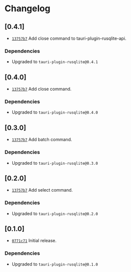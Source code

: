 # Changelog

## \[0.4.1]

- [`13757b7`](https://www.github.com/kessdev/tauri-plugin-rusqlite/commit/13757b7980e17032f81c9aa0cd594371d86c9372) Add close command to tauri-plugin-rusqlite-api.

### Dependencies

- Upgraded to `tauri-plugin-rusqlite@0.4.1`

## \[0.4.0]

- [`13757b7`](https://www.github.com/kessdev/tauri-plugin-rusqlite/commit/13757b7980e17032f81c9aa0cd594371d86c9372) Add close command.

### Dependencies

- Upgraded to `tauri-plugin-rusqlite@0.4.0`

## \[0.3.0]

- [`13757b7`](https://www.github.com/your-org/tauri-plugin-rusqlite/commit/13757b7980e17032f81c9aa0cd594371d86c9372) Add batch command.

### Dependencies

- Upgraded to `tauri-plugin-rusqlite@0.3.0`

## \[0.2.0]

- [`13757b7`](https://www.github.com/your-org/tauri-plugin-rusqlite/commit/13757b7980e17032f81c9aa0cd594371d86c9372) Add select command.

### Dependencies

- Upgraded to `tauri-plugin-rusqlite@0.2.0`

## \[0.1.0]

- [`0771c71`](https://www.github.com/your-org/tauri-plugin-rusqlite/commit/0771c71e8709cd6776f746d3d82a7b10094e8326) Initial release.

### Dependencies

- Upgraded to `tauri-plugin-rusqlite@0.1.0`

